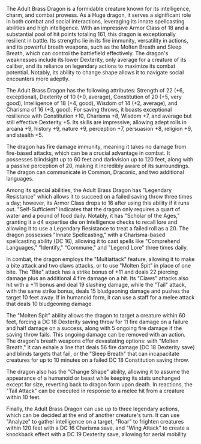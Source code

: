 The Adult Brass Dragon is a formidable creature known for its intelligence, charm, and combat prowess. As a Huge dragon, it serves a significant role in both combat and social interactions, leveraging its innate spellcasting abilities and high intelligence. With an impressive Armor Class of 18 and a substantial pool of hit points totaling 161, this dragon is exceptionally resilient in battle. Its strengths lie in its fire immunity, versatility in actions, and its powerful breath weapons, such as the Molten Breath and Sleep Breath, which can control the battlefield effectively. The dragon's weaknesses include its lower Dexterity, only average for a creature of its caliber, and its reliance on legendary actions to maximize its combat potential. Notably, its ability to change shape allows it to navigate social encounters more adeptly.

The Adult Brass Dragon has the following attributes: Strength of 22 (+6, exceptional), Dexterity of 10 (+0, average), Constitution of 20 (+5, very good), Intelligence of 18 (+4, good), Wisdom of 14 (+2, average), and Charisma of 16 (+3, good). For saving throws, it boasts exceptional resilience with Constitution +10, Charisma +8, Wisdom +7, and average but still effective Dexterity +5. Its skills are impressive, allowing adept rolls in arcana +9, history +9, nature +9, perception +7, persuasion +8, religion +9, and stealth +5.

The dragon has fire damage immunity, meaning it takes no damage from fire-based attacks, which can be a crucial advantage in combat. It possesses blindsight up to 60 feet and darkvision up to 120 feet, along with a passive perception of 20, making it incredibly aware of its surroundings. The dragon can communicate in Common, Draconic, and two additional languages.

Among its special abilities, the Adult Brass Dragon has "Legendary Resistance" which allows it to succeed on a failed saving throw three times a day; however, its Armor Class drops to 16 after using this ability if it runs out. "Self-Sufficient" indicates that the dragon only requires a quart of water and a pound of food daily. Notably, it has "Scholar of the Ages," granting it a d4 expertise die on Intelligence checks to recall lore and allowing it to use a Legendary Resistance to treat a failed roll as a 20. The dragon possesses "Innate Spellcasting," with a Charisma-based spellcasting ability (DC 16), allowing it to cast spells like "Comprehend Languages," "Identify," "Commune," and "Legend Lore" three times daily.

In combat, the dragon employs the "Multiattack" feature, allowing it to make a bite attack and two claws attacks, or to use "Molten Spit" in place of one bite. The "Bite" attack has a strike bonus of +11 and deals 22 piercing damage plus an additional 4 fire damage on a hit. Its "Claws" attacks also hit with a +11 bonus and deal 19 slashing damage, while the "Tail" attack, with the same strike bonus, deals 15 bludgeoning damage and pushes the target 10 feet away. If in humanoid form, it can use a staff for a melee attack that deals 10 bludgeoning damage.

The "Molten Spit" ability allows the dragon to target a creature within 60 feet, forcing a DC 18 Dexterity saving throw for 11 fire damage on a failure and half damage on a success, along with 5 ongoing fire damage if the saving throw fails. This ongoing damage can be removed with an action. The dragon's breath weapons offer devastating options: with "Molten Breath," it can exhale a line that deals 56 fire damage (DC 18 Dexterity save) and blinds targets that fail, or the "Sleep Breath" that can incapacitate creatures for up to 10 minutes on a failed DC 18 Constitution saving throw.

The dragon also has the "Change Shape" ability, allowing it to assume the appearance of a humanoid or beast while keeping its stats unchanged except for size, reverting back to dragon form upon death. In reactions, the "Tail Attack" can be executed in response to a melee hit from a creature within 10 feet.

Finally, the Adult Brass Dragon can use up to three legendary actions, which can be decided at the end of another creature's turn. It can use "Analyze" to gather intelligence on a target, "Roar" to frighten creatures within 120 feet with a DC 16 Charisma save, and "Wing Attack" to create a knockback effect with a DC 19 Dexterity save, allowing for aerial mobility.